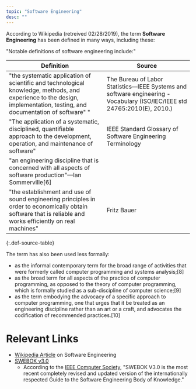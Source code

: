 ```yaml
---
topic: "Software Engineering"
desc: ""
---
```


According to Wikipedia (retreived 02/28/2019), the term **Software Engineering** has been defined in many ways, including these:

"Notable definitions of software engineering include:"

<style>
.def-source-table * td:first-of-type { width: 75% }   
</style>

| Definition | Source |
|------------|--------|
| "the systematic application of scientific and technological knowledge, methods, and experience to the design, implementation, testing, and documentation of software" "  | The Bureau of Labor Statistics—IEEE Systems and software engineering - Vocabulary (ISO/IEC/IEEE std 24765:2010(E), 2010.) |
| "The application of a systematic, disciplined, quantifiable approach to the development, operation, and maintenance of software" | IEEE Standard Glossary of Software Engineering Terminology |
| "an engineering discipline that is concerned with all aspects of software production"—Ian Sommerville[6]
| "the establishment and use of sound engineering principles in order to economically obtain software that is reliable and works efficiently on real machines" | Fritz Bauer |
{:.def-source-table}

The term has also been used less formally:

* as the informal contemporary term for the broad range of activities that were formerly called computer programming and systems analysis;[8]
* as the broad term for all aspects of the practice of computer programming, as opposed to the theory of computer programming, which is formally studied as a sub-discipline of computer science;[9]
* as the term embodying the advocacy of a specific approach to computer programming, one that urges that it be treated as an engineering discipline rather than an art or a craft, and advocates the codification of recommended practices.[10]


# Relevant Links

* [Wikipedia Article](https://en.wikipedia.org/wiki/Software_engineering) on Software Engineering
* [SWEBOK v3.0](https://www.computer.org/web/swebok/v3)
   - According to the [IEEE Computer Society](https://www.computer.org), "SWEBOK V3.0 is the most recent completely revised and updated version of the internationally 
     respected Guide to the Software Engineering Body of Knowledge."
